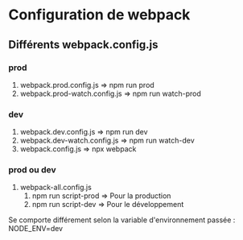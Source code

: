# Configuration de webpack

## Différents webpack.config.js

### prod

1. webpack.prod.config.js => npm run prod
2. webpack.prod-watch.config.js => npm run watch-prod

### dev

1. webpack.dev.config.js => npm run dev
2. webpack.dev-watch.config.js => npm run watch-dev
3. webpack.config.js => npx webpack


### prod ou dev
1. webpack-all.config.js
    1. npm run script-prod => Pour la production
    2. npm run script-dev => Pour le développement

Se comporte différement selon la variable d'environnement passée : NODE_ENV=dev